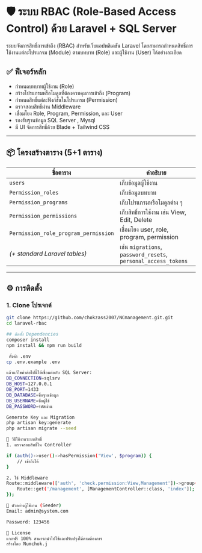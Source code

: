 # 🛡️ ระบบ RBAC (Role-Based Access Control) ด้วย Laravel + SQL Server

ระบบจัดการสิทธิ์การเข้าถึง (RBAC) สำหรับเว็บแอปพลิเคชัน Laravel โดยสามารถกำหนดสิทธิ์การใช้งานแต่ละโปรแกรม (Module) ตามบทบาท (Role) และผู้ใช้งาน (User) ได้อย่างละเอียด

## ✅ ฟีเจอร์หลัก

- กำหนดบทบาทผู้ใช้งาน (Role)
- สร้างโปรแกรมหรือโมดูลที่ต้องควบคุมการเข้าถึง (Program)
- กำหนดสิทธิ์แต่ละฟังก์ชันในโปรแกรม (Permission)
- ตรวจสอบสิทธิ์ผ่าน Middleware
- เชื่อมโยง Role, Program, Permission, และ User
- รองรับฐานข้อมูล SQL Server , Mysql
- มี UI จัดการสิทธิ์ด้วย Blade + Tailwind CSS

---

## 📦 โครงสร้างตาราง (5+1 ตาราง)

| ชื่อตาราง | คำอธิบาย |
|-----------|----------|
| `users` | เก็บข้อมูลผู้ใช้งาน |
| `Permission_roles` | เก็บข้อมูลบทบาท |
| `Permission_programs` | เก็บโปรแกรมหรือโมดูลต่าง ๆ |
| `Permission_permissions` | เก็บสิทธิ์การใช้งาน เช่น View, Edit, Delete |
| `Permission_role_program_permission` | เชื่อมโยง user, role, program, permission |
| *(+ standard Laravel tables)* | เช่น `migrations`, `password_resets`, `personal_access_tokens` |

---


## ⚙️ การติดตั้ง

### 1. Clone โปรเจกต์

```bash
git clone https://github.com/chokzass2007/NCmanagement.git.git
cd laravel-rbac

## ติดตั้ง Dependencies
composer install
npm install && npm run build

 ตั้งค่า .env
cp .env.example .env

แล้วแก้ไขค่าต่อไปนี้ให้เชื่อมต่อกับ SQL Server:
DB_CONNECTION=sqlsrv
DB_HOST=127.0.0.1
DB_PORT=1433
DB_DATABASE=ชื่อฐานข้อมูล
DB_USERNAME=ชื่อผู้ใช้
DB_PASSWORD=รหัสผ่าน

Generate Key และ Migration
php artisan key:generate
php artisan migrate --seed

🔐 วิธีใช้งานระบบสิทธิ์
1. ตรวจสอบสิทธิ์ใน Controller

if (auth()->user()->hasPermission('View', $program)) {
    // เข้าถึงได้
}

2. ใช้ Middleware
Route::middleware(['auth', 'check.permission:View,Management'])->group(function () {
    Route::get('/management', [ManagementController::class, 'index']);
});

🧪 ตัวอย่างผู้ใช้งาน (Seeder)
Email: admin@system.com

Password: 123456

📄 License
แจกฟรี 100% สามารถนำไปใช้และปรับปรุงได้ตามต้องการ
สร้างโดย Numchok.j
